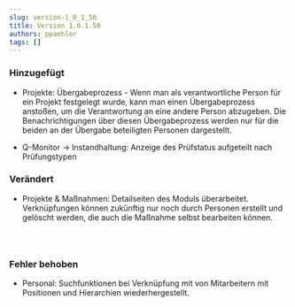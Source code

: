 ```yaml
---
slug: version-1_0_1_50
title: Version 1.0.1.50
authors: ppaehler
tags: []
---
```


### Hinzugefügt

- Projekte: Übergabeprozess - Wenn man als verantwortliche Person für ein Projekt festgelegt wurde, kann man einen Übergabeprozess anstoßen, um die Verantwortung an eine andere Person abzugeben. Die Benachrichtigungen über diesen Übergabeprozess werden nur für die beiden an der Übergabe beteiligten Personen dargestellt.

- Q-Monitor -> Instandhaltung: Anzeige des Prüfstatus aufgeteilt nach Prüfungstypen

### Verändert

- Projekte & Maßnahmen: Detailseiten des Moduls überarbeitet. Verknüpfungen können zukünftig nur noch durch Personen erstellt und gelöscht werden, die auch die Maßnahme selbst bearbeiten können.

###  

### Fehler behoben

- Personal: Suchfunktionen bei Verknüpfung mit von Mitarbeitern mit Positionen und Hierarchien wiederhergestellt.
